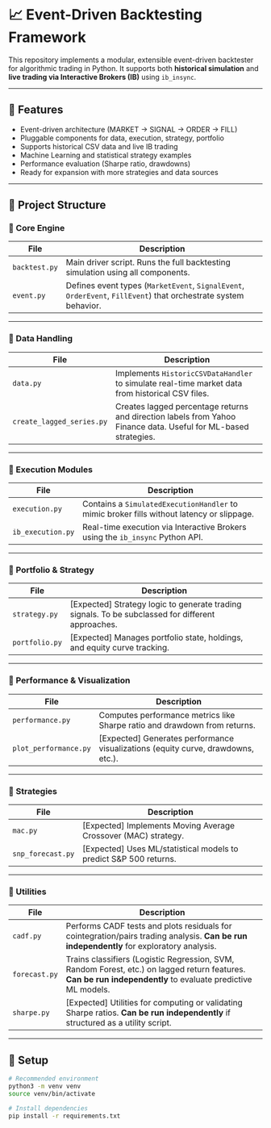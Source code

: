 # 📈 Event-Driven Backtesting Framework

This repository implements a modular, extensible event-driven backtester for algorithmic trading in Python. It supports both **historical simulation** and **live trading via Interactive Brokers (IB)** using `ib_insync`.

---

## 🚀 Features

- Event-driven architecture (MARKET → SIGNAL → ORDER → FILL)
- Pluggable components for data, execution, strategy, portfolio
- Supports historical CSV data and live IB trading
- Machine Learning and statistical strategy examples
- Performance evaluation (Sharpe ratio, drawdowns)
- Ready for expansion with more strategies and data sources

---

## 🧠 Project Structure

### 📁 Core Engine

| File | Description |
|------|-------------|
| `backtest.py` | Main driver script. Runs the full backtesting simulation using all components. |
| `event.py` | Defines event types (`MarketEvent`, `SignalEvent`, `OrderEvent`, `FillEvent`) that orchestrate system behavior. |

---

### 📁 Data Handling

| File | Description |
|------|-------------|
| `data.py` | Implements `HistoricCSVDataHandler` to simulate real-time market data from historical CSV files. |
| `create_lagged_series.py` | Creates lagged percentage returns and direction labels from Yahoo Finance data. Useful for ML-based strategies. |

---

### 📁 Execution Modules

| File | Description |
|------|-------------|
| `execution.py` | Contains a `SimulatedExecutionHandler` to mimic broker fills without latency or slippage. |
| `ib_execution.py` | Real-time execution via Interactive Brokers using the `ib_insync` Python API. |

---

### 📁 Portfolio & Strategy

| File | Description |
|------|-------------|
| `strategy.py` | [Expected] Strategy logic to generate trading signals. To be subclassed for different approaches. |
| `portfolio.py` | [Expected] Manages portfolio state, holdings, and equity curve tracking. |

---

### 📁 Performance & Visualization

| File | Description |
|------|-------------|
| `performance.py` | Computes performance metrics like Sharpe ratio and drawdown from returns. |
| `plot_performance.py` | [Expected] Generates performance visualizations (equity curve, drawdowns, etc.). |

---

### 📁 Strategies

| File | Description |
|------|-------------|
| `mac.py` | [Expected] Implements Moving Average Crossover (MAC) strategy. |
| `snp_forecast.py` | [Expected] Uses ML/statistical models to predict S&P 500 returns. |

---

### 📁 Utilities

| File | Description |
|------|-------------|
| `cadf.py` | Performs CADF tests and plots residuals for cointegration/pairs trading analysis. **Can be run independently** for exploratory analysis. |
| `forecast.py` | Trains classifiers (Logistic Regression, SVM, Random Forest, etc.) on lagged return features. **Can be run independently** to evaluate predictive ML models. |
| `sharpe.py` | [Expected] Utilities for computing or validating Sharpe ratios. **Can be run independently** if structured as a utility script. |

---

## 🔧 Setup

```bash
# Recommended environment
python3 -m venv venv
source venv/bin/activate

# Install dependencies
pip install -r requirements.txt

